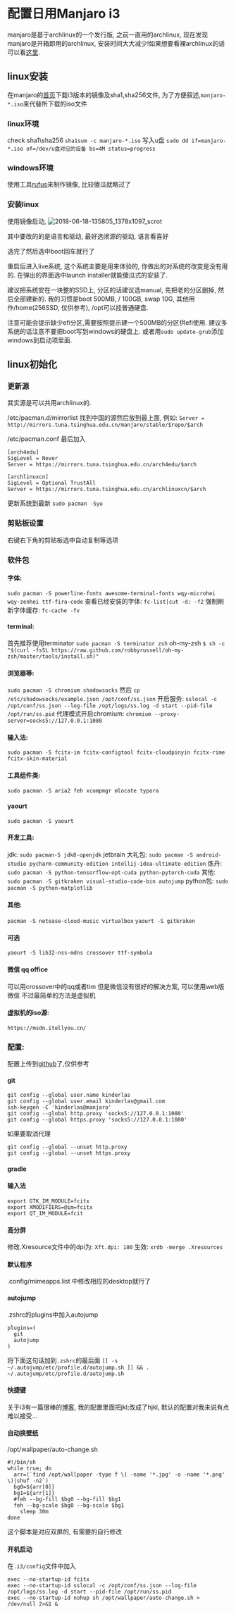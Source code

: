 # 配置日用Manjaro i3

manjaro是基于archlinux的一个发行版, 之前一直用的archlinux, 现在发现manjaro是开箱即用的archlinux, 安装时间大大减少!如果想要看裸archlinux的话可以看[这里][0].

## linux安装
在manjaro的[首页][1]下载i3版本的镜像及sha1,sha256文件, 为了方便叙述,`manjaro-*.iso`来代替所下载的iso文件

### linux环境
check sha1\sha256
`sha1sum -c manjaro-*.iso`
写入u盘
`sudo dd if=manjaro-*.iso of=/dev/u盘对应的设备 bs=4M status=progress`

### windows环境
使用工具[rufus][2]来制作镜像, 比较傻瓜就略过了

### 安装linux
使用镜像启动,
![2018-06-18-135805_1378x1097_scrot](/home/kinderlas/Pictures/2018-06-18-135805_1378x1097_scrot.png)

其中要改的的是语言和驱动, 最好选闭源的驱动, 语言看喜好

选完了然后选中boot回车就行了

重启后进入live系统, 这个系统主要是用来体验的, 你做出的对系统的改变是没有用的. 在弹出的界面选中launch installer就能傻瓜式的安装了.

建议把系统安在一块整的SSD上, 分区的话建议选manual, 先把老的分区删掉, 然后全部建新的. 我的习惯是boot 500MB, / 100GB, swap 10G, 其他用作/home(256SSD, 仅供参考), /opt可以挂普通硬盘.

注意可能会提示缺少efi分区,需要按照提示建一个500MB的分区供efi使用. 建议多系统的话注意不要把boot写到windows的硬盘上. 或者用`sudo update-grub`添加windows到启动项里面.

## linux初始化

### 更新源
其实源是可以共用archlinux的.

/etc/pacman.d/mirrorlist
找到中国的源然后放到最上面, 例如:
`Server = http://mirrors.tuna.tsinghua.edu.cn/manjaro/stable/$repo/$arch`

/etc/pacman.conf 最后加入
```
[arch4edu]
SigLevel = Never
Server = https://mirrors.tuna.tsinghua.edu.cn/arch4edu/$arch

[archlinuxcn]
SigLevel = Optional TrustAll
Server = https://mirrors.tuna.tsinghua.edu.cn/archlinuxcn/$arch
```
更新系统到最新
`sudo pacman -Syu`

### 剪贴板设置
右键右下角的剪贴板选中自动复制等选项

### 软件包

#### 字体:
`sudo pacman -S powerline-fonts awesome-terminal-fonts wqy-microhei wqy-zenhei ttf-fira-code`
查看已经安装的字体:
`fc-list|cut -d: -f2`
强制刷新字体缓存:
`fc-cache -fv`

#### terminal:
首先推荐使用terminator
`sudo pacman -S terminator zsh`
oh-my-zsh
`$ sh -c "$(curl -fsSL https://raw.github.com/robbyrussell/oh-my-zsh/master/tools/install.sh)"`

#### 浏览器等:
`sudo pacman -S chromium shadowsocks`
然后
`cp /etc/shadowsocks/example.json /opt/conf/ss.json`
开启服务:
`sslocal -c /opt/conf/ss.json --log-file /opt/logs/ss.log -d start --pid-file /opt/run/ss.pid`
代理模式开启chromium:
`chromium --proxy-server=socks5://127.0.0.1:1080`

#### 输入法:
`sudo pacman -S fcitx-im fcitx-configtool fcitx-cloudpinyin fcitx-rime fcitx-skin-material`

#### 工具组件类:
`sudo pacman -S aria2 feh xcompmgr mlocate typora`

#### yaourt
`sudo pacman -S yaourt`

#### 开发工具:
jdk:
`sudo pacman-S jdk8-openjdk`
jetbrain 大礼包:
`sudo pacman -S android-studio pycharm-community-edition intellij-idea-ultimate-edition`
炼丹:
`sudo pacman -S python-tensorflow-opt-cuda python-pytorch-cuda`
其他:
`sudo pacman -S gitkraken visual-studio-code-bin autojump`
python包:
`sudo pacman -S python-matplotlib`

#### 其他:
`pacman -S netease-cloud-music virtualbox`
`yaourt -S gitkraken`

#### 可选
`yaourt -S lib32-nss-mdns crossover ttf-symbola`

#### 微信 qq office
可以用crossover中的qq或者tim
但是微信没有很好的解决方案, 可以使用web版微信
不过最简单的方法是虚拟机

#### 虚拟机的iso源:
`https://msdn.itellyou.cn/`

### 配置:
配置上传到[github][3]了,仅供参考

#### git
```
git config --global user.name kinderlas
git config --global user.email kinderlas@gmail.com
ssh-keygen -C 'kinderlas@manjaro'
git config --global http.proxy 'socks5://127.0.0.1:1080'
git config --global https.proxy 'socks5://127.0.0.1:1080'
```
如果要取消代理
```
git config --global --unset http.proxy
git config --global --unset https.proxy
```
#### gradle
#### 输入法
```
export GTK_IM_MODULE=fcitx
export XMODIFIERS=@im=fcitx
export QT_IM_MODULE=fcit
```
#### 高分屏
修改.Xresource文件中的dpi为:
`Xft.dpi: 180`
生效:
`xrdb -merge .Xresources`
#### 默认程序
.config/mimeapps.list 中修改相应的desktop就行了
#### autojump
.zshrc的plugins中加入autojump
```
plugins=(
  git
  autojump
)
```
将下面这句话加到`.zshrc`的最后面
`[[ -s ~/.autojump/etc/profile.d/autojump.sh ]] && . ~/.autojump/etc/profile.d/autojump.sh`
####  快捷键
关于i3有一篇很棒的[博客][3], 我的配置里面把jkl;改成了hjkl, 默认的配置对我来说有点难以接受...
#### 自动换壁纸
/opt/wallpaper/auto-change.sh
```
#!/bin/sh
while true; do
  arr=(`find /opt/wallpaper -type f \( -name '*.jpg' -o -name '*.png' \)|shuf -n2`)
  bg0=${arr[0]}
  bg1=${arr[1]}
  #feh --bg-fill $bg0 --bg-fill $bg1
  feh --bg-scale $bg0 --bg-scale $bg1
	sleep 30m
done
```
这个脚本是对应双屏的, 有需要的自行修改

#### 开机启动
在`.i3/config`文件中加入
```
exec --no-startup-id fcitx
exec --no-startup-id sslocal -c /opt/conf/ss.json --log-file /opt/logs/ss.log -d start --pid-file /opt/run/ss.pid
exec --no-startup-id nohup sh /opt/wallpaper/auto-change.sh > /dev/null 2>&1 &
```

[0]: https://docs.google.com/document/d/1ImLV9Vl7ojfzyuUIbg4rf2h4xgX2ap2ditnYTqG9Pyo/edit?usp=sharing
[1]: https://manjaro.org/community-editions/

[2]: https://rufus.akeo.ie/?locale=zh_CN
[3]: https://github.com/Kinderlas/config-manjaro-i3